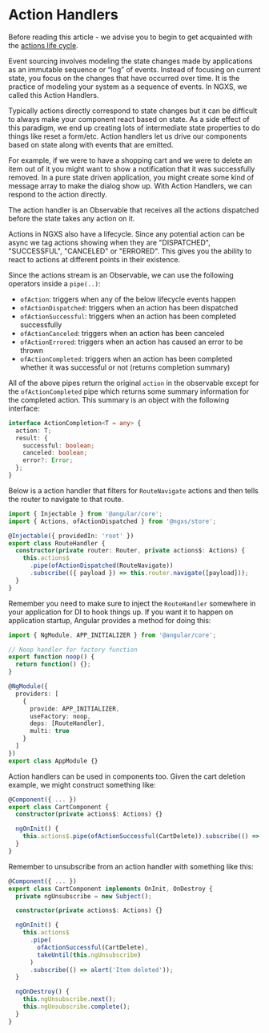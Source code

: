# Action Handlers

Before reading this article - we advise you to begin to get acquainted with the [actions life cycle](./actions-life-cycle.md).

Event sourcing involves modeling the state changes made by applications as an immutable sequence or “log” of events.
Instead of focusing on current state, you focus on the changes that have occurred over time. It is the practice of
modeling your system as a sequence of events. In NGXS, we called this Action Handlers.

Typically actions directly correspond to state changes but it can be difficult to always make your component react
based on state. As a side effect of this paradigm, we end up creating lots of intermediate state properties
to do things like reset a form/etc. Action handlers let us drive our components based on state along with events
that are emitted.

For example, if we were to have a shopping cart and we were to delete an item out of it you might want to show
a notification that it was successfully removed. In a pure state driven application, you might create some kind
of message array to make the dialog show up. With Action Handlers, we can respond to the action directly.

The action handler is an Observable that receives all the actions dispatched before the state takes any action on it.

Actions in NGXS also have a lifecycle. Since any potential action can be async we tag actions showing when they are "DISPATCHED", "SUCCESSFUL", "CANCELED" or "ERRORED". This gives you the ability to react to actions at different points in their existence.

Since the actions stream is an Observable, we can use the following operators inside a `pipe(..)`:

- `ofAction`: triggers when any of the below lifecycle events happen
- `ofActionDispatched`: triggers when an action has been dispatched
- `ofActionSuccessful`: triggers when an action has been completed successfully
- `ofActionCanceled`: triggers when an action has been canceled
- `ofActionErrored`: triggers when an action has caused an error to be thrown
- `ofActionCompleted`: triggers when an action has been completed whether it was successful or not (returns completion summary)

All of the above pipes return the original `action` in the observable except for the `ofActionCompleted` pipe which returns some summary information for the completed action. This summary is an object with the following interface:

```ts
interface ActionCompletion<T = any> {
  action: T;
  result: {
    successful: boolean;
    canceled: boolean;
    error?: Error;
  };
}
```

Below is a action handler that filters for `RouteNavigate` actions and then tells the router to navigate to that
route.

```ts
import { Injectable } from '@angular/core';
import { Actions, ofActionDispatched } from '@ngxs/store';

@Injectable({ providedIn: 'root' })
export class RouteHandler {
  constructor(private router: Router, private actions$: Actions) {
    this.actions$
      .pipe(ofActionDispatched(RouteNavigate))
      .subscribe(({ payload }) => this.router.navigate([payload]));
  }
}
```

Remember you need to make sure to inject the `RouteHandler` somewhere in your application for DI to hook things up. If
you want it to happen on application startup, Angular provides a method for doing this:

```ts
import { NgModule, APP_INITIALIZER } from '@angular/core';

// Noop handler for factory function
export function noop() {
  return function() {};
}

@NgModule({
  providers: [
    {
      provide: APP_INITIALIZER,
      useFactory: noop,
      deps: [RouteHandler],
      multi: true
    }
  ]
})
export class AppModule {}
```

Action handlers can be used in components too. Given the cart deletion example, we might construct something like:

```ts
@Component({ ... })
export class CartComponent {
  constructor(private actions$: Actions) {}

  ngOnInit() {
    this.actions$.pipe(ofActionSuccessful(CartDelete)).subscribe(() => alert('Item deleted'));
  }
}
```

Remember to unsubscribe from an action handler with something like this:

```ts
@Component({ ... })
export class CartComponent implements OnInit, OnDestroy {
  private ngUnsubscribe = new Subject();

  constructor(private actions$: Actions) {}

  ngOnInit() {
    this.actions$
      .pipe(
        ofActionSuccessful(CartDelete),
        takeUntil(this.ngUnsubscribe)
      )
      .subscribe(() => alert('Item deleted'));
  }

  ngOnDestroy() {
    this.ngUnsubscribe.next();
    this.ngUnsubscribe.complete();
  }
}
```
